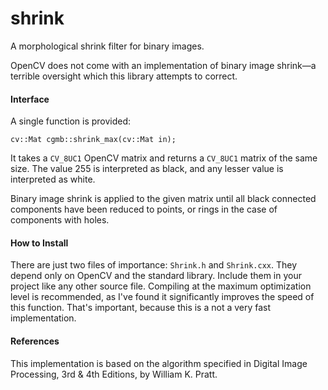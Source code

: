 # shrink
A morphological shrink filter for binary images.

OpenCV does not come with an implementation of binary image shrink—a terrible
oversight which this library attempts to correct.

#### Interface

A single function is provided:

    cv::Mat cgmb::shrink_max(cv::Mat in);

It takes a `CV_8UC1` OpenCV matrix and returns a `CV_8UC1` matrix of the same
size. The value 255 is interpreted as black, and any lesser value is
interpreted as white.

Binary image shrink is applied to the given matrix until all black connected
components have been reduced to points, or rings in the case of components
with holes.

#### How to Install

There are just two files of importance:
`Shrink.h` and `Shrink.cxx`. They depend only on OpenCV and the
standard library. Include them in your project like any other source file.
Compiling at the maximum optimization level is recommended, as I've found it
significantly improves the speed of this function. That's important, because
this is a not a very fast implementation.

#### References

This implementation is based on the algorithm specified in
Digital Image Processing, 3rd & 4th Editions, by William K. Pratt.
